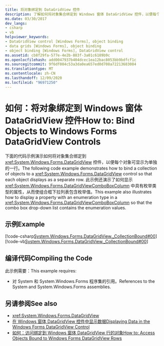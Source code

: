 ```yaml
---
title: 将对象绑定到 DataGridView 控件
description: 了解如何将对象集合绑定到 Windows 窗体 DataGridView 控件，以便每个对象显示为单独的行。
ms.date: 03/30/2017
dev_langs:
- csharp
- vb
helpviewer_keywords:
- DataGridView control [Windows Forms], object binding
- data grids [Windows Forms], object binding
- object binding [Windows Forms], DataGridView control
ms.assetid: cb8f29fa-577e-4e2b-883f-3a01c6189b9c
ms.openlocfilehash: add0047937b404dcec1ea12bac8053bb9bdfcf1c
ms.sourcegitcommit: 9f6df084c53a3da0ea657ed0d708a72213683084
ms.translationtype: MT
ms.contentlocale: zh-CN
ms.lasthandoff: 12/09/2020
ms.locfileid: "96971250"
---
```

# <a name="how-to-bind-objects-to-windows-forms-datagridview-controls"></a><span data-ttu-id="df81e-103">如何：将对象绑定到 Windows 窗体 DataGridView 控件</span><span class="sxs-lookup"><span data-stu-id="df81e-103">How to: Bind Objects to Windows Forms DataGridView Controls</span></span>
<span data-ttu-id="df81e-104">下面的代码示例演示如何将对象集合绑定到 <xref:System.Windows.Forms.DataGridView> 控件，以便每个对象可显示为单独的一行。</span><span class="sxs-lookup"><span data-stu-id="df81e-104">The following code example demonstrates how to bind a collection of objects to a <xref:System.Windows.Forms.DataGridView> control so that each object displays as a separate row.</span></span> <span data-ttu-id="df81e-105">此示例还演示了如何显示 <xref:System.Windows.Forms.DataGridViewComboBoxColumn> 中具有枚举类型的属性，从而使组合框下拉列表包含枚举值。</span><span class="sxs-lookup"><span data-stu-id="df81e-105">This example also illustrates how to display a property with an enumeration type in a <xref:System.Windows.Forms.DataGridViewComboBoxColumn> so that the combo box drop-down list contains the enumeration values.</span></span>  
  
## <a name="example"></a><span data-ttu-id="df81e-106">示例</span><span class="sxs-lookup"><span data-stu-id="df81e-106">Example</span></span>  
 [!code-csharp[System.Windows.Forms.DataGridView._CollectionBound#00](~/samples/snippets/csharp/VS_Snippets_Winforms/System.Windows.Forms.DataGridView._CollectionBound/CS/collectionbound.cs#00)]
 [!code-vb[System.Windows.Forms.DataGridView._CollectionBound#00](~/samples/snippets/visualbasic/VS_Snippets_Winforms/System.Windows.Forms.DataGridView._CollectionBound/VB/collectionbound.vb#00)]  
  
## <a name="compiling-the-code"></a><span data-ttu-id="df81e-107">编译代码</span><span class="sxs-lookup"><span data-stu-id="df81e-107">Compiling the Code</span></span>  
 <span data-ttu-id="df81e-108">此示例需要：</span><span class="sxs-lookup"><span data-stu-id="df81e-108">This example requires:</span></span>  
  
- <span data-ttu-id="df81e-109">对 System 和 System.Windows.Forms 程序集的引用。</span><span class="sxs-lookup"><span data-stu-id="df81e-109">References to the System and System.Windows.Forms assemblies.</span></span>  
  
## <a name="see-also"></a><span data-ttu-id="df81e-110">另请参阅</span><span class="sxs-lookup"><span data-stu-id="df81e-110">See also</span></span>

- <xref:System.Windows.Forms.DataGridView>
- [<span data-ttu-id="df81e-111">在 Windows 窗体 DataGridView 控件中显示数据</span><span class="sxs-lookup"><span data-stu-id="df81e-111">Displaying Data in the Windows Forms DataGridView Control</span></span>](displaying-data-in-the-windows-forms-datagridview-control.md)
- [<span data-ttu-id="df81e-112">如何：访问绑定到 Windows 窗体 DataGridView 行的对象</span><span class="sxs-lookup"><span data-stu-id="df81e-112">How to: Access Objects Bound to Windows Forms DataGridView Rows</span></span>](how-to-access-objects-bound-to-windows-forms-datagridview-rows.md)
